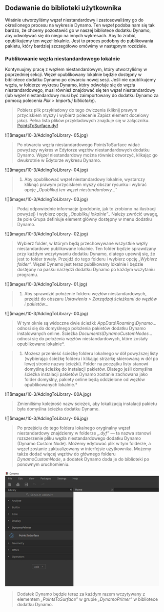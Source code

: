 

## Dodawanie do biblioteki użytkownika

Właśnie utworzyliśmy węzeł niestandardowy i zastosowaliśmy go do określonego procesu na wykresie Dynamo. Ten węzeł podoba nam się tak bardzo, że chcemy pozostawić go w naszej bibliotece dodatku Dynamo, aby odwoływać się do niego na innych wykresach. Aby to zrobić, opublikujemy ten węzeł lokalnie. Jest to proces podobny do publikowania pakietu, który bardziej szczegółowo omówimy w następnym rozdziale.

### Publikowanie węzła niestandardowego lokalnie

Kontynuujmy pracę z węzłem niestandardowym, który utworzyliśmy w poprzedniej sekcji. Węzeł opublikowany lokalnie będzie dostępny w bibliotece dodatku Dynamo po otwarciu nowej sesji. Jeśli nie opublikujemy węzła, w folderze wykresu Dynamo, który odwołuje się do węzła niestandardowego, musi również znajdować się ten węzeł niestandardowy (lub węzeł niestandardowy musi być zaimportowany do dodatku Dynamo za pomocą polecenia *Plik > Importuj bibliotekę*).

> Pobierz plik przykładowy do tego ćwiczenia (kliknij prawym przyciskiem myszy i wybierz polecenie Zapisz element docelowy jako). Pełna lista plików przykładowych znajduje się w załączniku. [PointsToSurface.dyf](datasets/10-3/PointsToSurface.dyf)

![](images/10-3/AddingToLibrary- 05.jpg)

> Po otwarciu węzła niestandardowego PointsToSurface widać powyższy wykres w Edytorze węzłów niestandardowych dodatku Dynamo. Węzeł niestandardowy można również otworzyć, klikając go dwukrotnie w Edytorze wykresu Dynamo.

![](images/10-3/AddingToLibrary- 04.jpg)

> 1. Aby opublikować węzeł niestandardowy lokalnie, wystarczy kliknąć prawym przyciskiem myszy obszar rysunku i wybrać opcję *„Opublikuj ten węzeł niestandardowy...”*

![](images/10-3/AddingToLibrary- 03.jpg)

> Podaj odpowiednie informacje (podobnie, jak to zrobiono na ilustracji powyżej) i wybierz opcję *„Opublikuj lokalnie”.*. Należy zwrócić uwagę, że pole Grupa definiuje element główny dostępny w menu dodatku Dynamo.

![](images/10-3/AddingToLibrary- 02.jpg)

> Wybierz folder, w którym będą przechowywane wszystkie węzły niestandardowe publikowane lokalnie. Ten folder będzie sprawdzany przy każdym wczytywaniu dodatku Dynamo, dlatego upewnij się, że jest to folder trwały. Przejdź do tego folderu i wybierz opcję *„Wybierz folder”.* Węzeł Dynamo jest teraz publikowany lokalnie i będzie dostępny na pasku narzędzi dodatku Dynamo po każdym wczytaniu programu.

![](images/10-3/AddingToLibrary- 01.jpg)

> 1. Aby sprawdzić położenie folderu węzłów niestandardowych, przejdź do obszaru *Ustawienia > Zarządzaj ścieżkami do węzłów i pakietów...*

![](images/10-3/AddingToLibrary- 00.jpg)

> W tym oknie są widoczne dwie ścieżki: *AppData\Roaming\Dynamo...* odnosi się do domyślnego położenia pakietów dodatku Dynamo instalowanych online. Ścieżka *Documents\DynamoCustomNodes...* odnosi się do położenia węzłów niestandardowych, które zostały opublikowane lokalnie*.

> 1. Możesz przenieść ścieżkę folderu lokalnego w dół powyższej listy (wybierając ścieżkę folderu i klikając strzałkę skierowaną w dół po lewej stronie nazwy ścieżki). Folder na początku listy stanowi domyślną ścieżkę do instalacji pakietów. Dlatego jeśli domyślna ścieżka instalacji pakietów Dynamo zostanie zachowana jako folder domyślny, pakiety online będą oddzielone od węzłów opublikowanych lokalnie.*

![](images/10-3/AddingToLibrary- 00A.jpg)

> Zmieniliśmy kolejność nazw ścieżek, aby lokalizacją instalacji pakietu była domyślna ścieżka dodatku Dynamo.

![](images/10-3/AddingToLibrary- 06.jpg)

> Po przejściu do tego folderu lokalnego oryginalny węzeł niestandardowy znajdziemy w folderze *„.dyf”* — ta nazwa stanowi rozszerzenie pliku węzła niestandardowego dodatku Dynamo (Dynamo Custom Node). Możemy edytować plik w tym folderze, a węzeł zostanie zaktualizowany w interfejsie użytkownika. Możemy także dodać więcej węzłów do głównego folderu *DynamoCustomNode*, a dodatek Dynamo doda je do biblioteki po ponownym uruchomieniu.

![](images/10-3/library.jpg)

> Dodatek Dynamo będzie teraz za każdym razem wczytywany z elementem *„PointsToSurface”* w grupie *„DynamoPrimer”* w bibliotece dodatku Dynamo.

